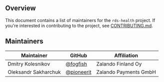 ## Overview

This document contains a list of maintainers for the `rds-health` project. If you're interested in contributing to the project, see [CONTRIBUTING.md](./CONTRIBUTING.md).

## Maintainers

| Maintainer           | GitHub                                     | Affiliation           |
|----------------------|--------------------------------------------|-----------------------|
| Dmitry Kolesnikov    | [@fogfish](https://github.com/fogfish)     | Zalando Finland Oy    |
| Oleksandr Sakharchuk | [@pioneerit](https://github.com/pioneerit) | Zalando Payments GmbH |
